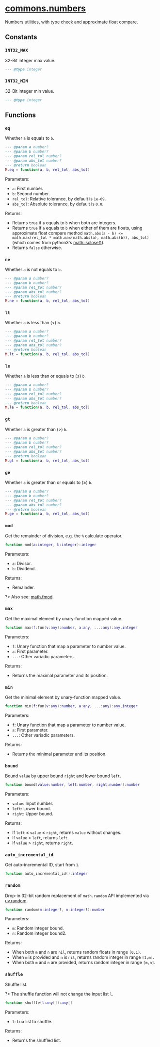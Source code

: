<!-- markdownlint-disable MD001 MD013 MD034 MD033 MD051 -->

# [commons.numbers](https://github.com/linrongbin16/commons.nvim/blob/main/lua/commons/numbers.lua)

Numbers utilities, with type check and approximate float compare.

## Constants

### `INT32_MAX`

32-Bit integer max value.

```lua
--- @type integer
```

### `INT32_MIN`

32-Bit integer min value.

```lua
--- @type integer
```

## Functions

### `eq`

Whether `a` is equals to `b`.

```lua
--- @param a number?
--- @param b number?
--- @param rel_tol number?
--- @param abs_tol number?
--- @return boolean
M.eq = function(a, b, rel_tol, abs_tol)
```

Parameters:

- `a`: First number.
- `b`: Second number.
- `rel_tol`: Relative tolerance, by default is `1e-09`.
- `abs_tol`: Absolute tolerance, by default is `0.0`.

Returns:

- Returns `true` if `a` equals to `b` when both are integers.
- Returns `true` if `a` equals to `b` when either of them are floats, using approximate float compare method `math.abs(a - b) <= math.max(rel_tol * math.max(math.abs(a), math.abs(b)), abs_tol)` (which comes from python3's [math.isclose()](https://docs.python.org/3/library/math.html#math.isclose)).
- Returns `false` otherwise.

### `ne`

Whether `a` is not equals to `b`.

```lua
--- @param a number?
--- @param b number?
--- @param rel_tol number?
--- @param abs_tol number?
--- @return boolean
M.ne = function(a, b, rel_tol, abs_tol)
```

### `lt`

Whether `a` is less than (&lt;) `b`.

```lua
--- @param a number?
--- @param b number?
--- @param rel_tol number?
--- @param abs_tol number?
--- @return boolean
M.lt = function(a, b, rel_tol, abs_tol)
```

### `le`

Whether `a` is less than or equals to (&le;) `b`.

```lua
--- @param a number?
--- @param b number?
--- @param rel_tol number?
--- @param abs_tol number?
--- @return boolean
M.le = function(a, b, rel_tol, abs_tol)
```

### `gt`

Whether `a` is greater than (&gt;) `b`.

```lua
--- @param a number?
--- @param b number?
--- @param rel_tol number?
--- @param abs_tol number?
--- @return boolean
M.gt = function(a, b, rel_tol, abs_tol)
```

### `ge`

Whether `a` is greater than or equals to (&ge;) `b`.

```lua
--- @param a number?
--- @param b number?
--- @param rel_tol number?
--- @param abs_tol number?
--- @return boolean
M.ge = function(a, b, rel_tol, abs_tol)
```

### `mod`

Get the remainder of division, e.g. the `%` calculate operator.

```lua
function mod(a:integer, b:integer):integer
```

Parameters:

- `a`: Divisor.
- `b`: Dividend.

Returns:

- Remainder.

?> Also see: [math.fmod](http://lua-users.org/wiki/MathLibraryTutorial).

### `max`

Get the maximal element by unary-function mapped value.

```lua
function max(f:fun(v:any):number, a:any, ...:any):any,integer
```

Parameters:

- `f`: Unary function that map a parameter to number value.
- `a`: First parameter.
- `...`: Other variadic parameters.

Returns:

- Returns the maximal parameter and its position.

### `min`

Get the minimal element by unary-function mapped value.

```lua
function min(f:fun(v:any):number, a:any, ...:any):any,integer
```

Parameters:

- `f`: Unary function that map a parameter to number value.
- `a`: First parameter.
- `...`: Other variadic parameters.

Returns:

- Returns the minimal parameter and its position.

### `bound`

Bound `value` by upper bound `right` and lower bound `left`.

```lua
function bound(value:number, left:number, right:number):number
```

Parameters:

- `value`: Input number.
- `left`: Lower bound.
- `right`: Upper bound.

Returns:

- If `left` &le; `value` &le; `right`, returns `value` without changes.
- If `value` &lt; `left`, returns `left`.
- If `value` &gt; `right`, returns `right`.

### `auto_incremental_id`

Get auto-incremental ID, start from `1`.

```lua
function auto_incremental_id():integer
```

### `random`

Drop-in 32-bit random replacement of `math.random` API implemented via [uv.random](https://github.com/luvit/luv/blob/master/docs.md#uvrandomlen-flags-callback).

```lua
function random(m:integer?, n:integer?):number
```

Parameters:

- `m`: Random integer bound.
- `n`: Random integer bound2.

Returns:

- When both `m` and `n` are `nil`, returns random floats in range `[0,1)`.
- When `m` is provided and `n` is `nil`, returns random integer in range `[1,m]`.
- When both `m` and `n` are provided, returns random integer in range `[m,n]`.

### `shuffle`

Shuffle list.

?> The shuffle function will not change the input list `l`.

```lua
function shuffle(l:any[]):any[]
```

Parameters:

- `l`: Lua list to shuffle.

Returns:

- Returns the shuffled list.
